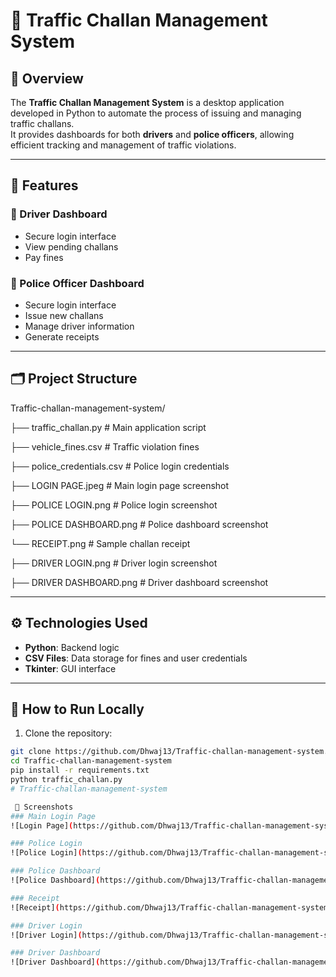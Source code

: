 # 🚦 Traffic Challan Management System

## 📌 Overview
The **Traffic Challan Management System** is a desktop application developed in Python to automate the process of issuing and managing traffic challans.  
It provides dashboards for both **drivers** and **police officers**, allowing efficient tracking and management of traffic violations.

---

## 🔧 Features

### 🚗 Driver Dashboard
- Secure login interface
- View pending challans
- Pay fines

### 👮 Police Officer Dashboard
- Secure login interface
- Issue new challans
- Manage driver information
- Generate receipts

---

## 🗂 Project Structure
Traffic-challan-management-system/

├── traffic_challan.py # Main application script

├── vehicle_fines.csv # Traffic violation fines

├── police_credentials.csv # Police login credentials

├── LOGIN PAGE.jpeg # Main login page screenshot

├── POLICE LOGIN.png # Police login screenshot

├── POLICE DASHBOARD.png # Police dashboard screenshot

└── RECEIPT.png # Sample challan receipt

├── DRIVER LOGIN.png # Driver login screenshot

├── DRIVER DASHBOARD.png # Driver dashboard screenshot

---

## ⚙️ Technologies Used
- **Python**: Backend logic
- **CSV Files**: Data storage for fines and user credentials
- **Tkinter**: GUI interface

---

## 🚀 How to Run Locally

1. Clone the repository:
```bash
git clone https://github.com/Dhwaj13/Traffic-challan-management-system.git
cd Traffic-challan-management-system
pip install -r requirements.txt
python traffic_challan.py
# Traffic-challan-management-system

 📸 Screenshots
### Main Login Page
![Login Page](https://github.com/Dhwaj13/Traffic-challan-management-system#:~:text=23%20minutes%20ago-,LOGIN%20PAGE.jpeg,-Add%20files%20via)

### Police Login
![Police Login](https://github.com/Dhwaj13/Traffic-challan-management-system#:~:text=23%20minutes%20ago-,POLICE%20LOGIN.png,-Add%20files%20via)

### Police Dashboard
![Police Dashboard](https://github.com/Dhwaj13/Traffic-challan-management-system#:~:text=23%20minutes%20ago-,POLICE%20DASHBOARD.png,-Add%20files%20via)

### Receipt
![Receipt](https://github.com/Dhwaj13/Traffic-challan-management-system#:~:text=6%20minutes%20ago-,RECEIPT.png,-Add%20files%20via)

### Driver Login
![Driver Login](https://github.com/Dhwaj13/Traffic-challan-management-system#:~:text=23%20minutes%20ago-,DRIVER%20LOGIN.png,-Add%20files%20via)

### Driver Dashboard
![Driver Dashboard](https://github.com/Dhwaj13/Traffic-challan-management-system#:~:text=8%20Commits-,DRIVER%20DASHBOARD.png,-Add%20files%20via)


